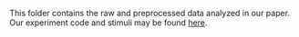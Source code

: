 This folder contains the raw and preprocessed data analyzed in our paper.  Our
experiment code and stimuli may be found [here](link).